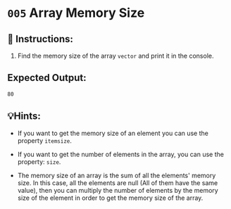 # `005` Array Memory Size

## 📝 Instructions:

1. Find the memory size of the array `vector` and print it in the console.

## Expected Output:

```bash
80
```

## 💡Hints:

+ If you want to get the memory size of an element you can use the property `itemsize`.

+ If you want to get the number of elements in the array, you can use the property: `size`.

+ The memory size of an array is the sum of all the elements' memory size. In this case, all the elements are null (All of them have the same value), then you can multiply the number of elements by the memory size of the element in order to get the memory size of the array.